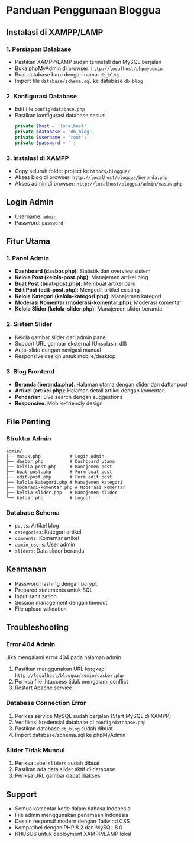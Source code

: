 # Panduan Penggunaan Bloggua

## Instalasi di XAMPP/LAMP

### 1. Persiapan Database
- Pastikan XAMPP/LAMP sudah terinstall dan MySQL berjalan
- Buka phpMyAdmin di browser: `http://localhost/phpmyadmin`
- Buat database baru dengan nama: `db_blog`
- Import file `database/schema.sql` ke database `db_blog`


### 2. Konfigurasi Database
- Edit file `config/database.php`
- Pastikan konfigurasi database sesuai:
  ```php
  private $host = 'localhost';
  private $database = 'db_blog';
  private $username = 'root';
  private $password = '';
  ```

### 3. Instalasi di XAMPP
- Copy seluruh folder project ke `htdocs/bloggua/`
- Akses blog di browser: `http://localhost/bloggua/beranda.php`
- Akses admin di browser: `http://localhost/bloggua/admin/masuk.php`

## Login Admin
- Username: `admin`
- Password: `password`

## Fitur Utama

### 1. Panel Admin
- **Dashboard (dasbor.php)**: Statistik dan overview sistem
- **Kelola Post (kelola-post.php)**: Manajemen artikel blog
- **Buat Post (buat-post.php)**: Membuat artikel baru
- **Edit Post (edit-post.php)**: Mengedit artikel existing
- **Kelola Kategori (kelola-kategori.php)**: Manajemen kategori
- **Moderasi Komentar (moderasi-komentar.php)**: Moderasi komentar
- **Kelola Slider (kelola-slider.php)**: Manajemen slider beranda

### 2. Sistem Slider
- Kelola gambar slider dari admin panel
- Support URL gambar eksternal (Unsplash, dll)
- Auto-slide dengan navigasi manual
- Responsive design untuk mobile/desktop

### 3. Blog Frontend
- **Beranda (beranda.php)**: Halaman utama dengan slider dan daftar post
- **Artikel (artikel.php)**: Halaman detail artikel dengan komentar
- **Pencarian**: Live search dengan suggestions
- **Responsive**: Mobile-friendly design

## File Penting

### Struktur Admin
```
admin/
├── masuk.php           # Login admin
├── dasbor.php          # Dashboard utama
├── kelola-post.php     # Manajemen post
├── buat-post.php       # Form buat post
├── edit-post.php       # Form edit post
├── kelola-kategori.php # Manajemen kategori
├── moderasi-komentar.php # Moderasi komentar
├── kelola-slider.php   # Manajemen slider
└── keluar.php          # Logout
```

### Database Schema
- `posts`: Artikel blog
- `categories`: Kategori artikel
- `comments`: Komentar artikel
- `admin_users`: User admin
- `sliders`: Data slider beranda

## Keamanan
- Password hashing dengan bcrypt
- Prepared statements untuk SQL
- Input sanitization
- Session management dengan timeout
- File upload validation

## Troubleshooting

### Error 404 Admin
Jika mengalami error 404 pada halaman admin:
1. Pastikan menggunakan URL lengkap: `http://localhost/bloggua/admin/dasbor.php`
2. Periksa file .htaccess tidak mengalami conflict
3. Restart Apache service

### Database Connection Error
1. Periksa service MySQL sudah berjalan (Start MySQL di XAMPP)
2. Verifikasi kredensial database di `config/database.php`
3. Pastikan database `db_blog` sudah dibuat
4. Import database/schema.sql ke phpMyAdmin


### Slider Tidak Muncul
1. Periksa tabel `sliders` sudah dibuat
2. Pastikan ada data slider aktif di database
3. Periksa URL gambar dapat diakses

## Support
- Semua komentar kode dalam bahasa Indonesia
- File admin menggunakan penamaan Indonesia
- Desain responsif modern dengan Tailwind CSS
- Kompatibel dengan PHP 8.2 dan MySQL 8.0
- KHUSUS untuk deployment XAMPP/LAMP lokal